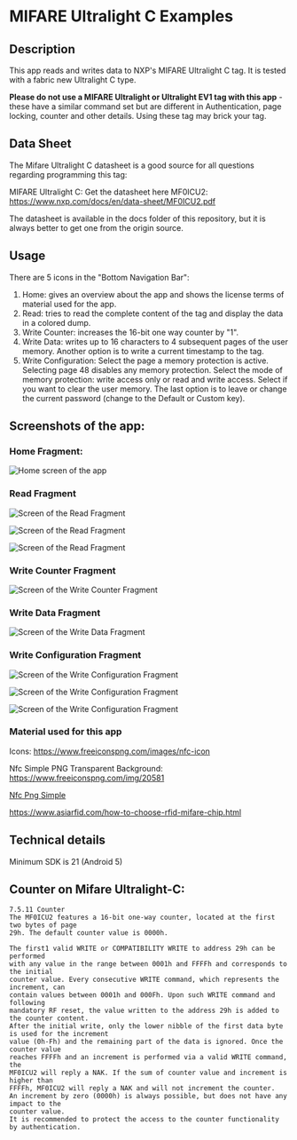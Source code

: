 # MIFARE Ultralight C Examples

## Description

This app reads and writes data to NXP's MIFARE Ultralight C tag. It is tested with a fabric new Ultralight C type.

**Please do not use a MIFARE Ultralight or Ultralight EV1 tag with this app** - these have a similar command set but are different 
in Authentication, page locking, counter and other details. Using these tag may brick your tag.

## Data Sheet

The Mifare Ultralight C datasheet is a good source for all questions regarding programming this tag:

MIFARE Ultralight C: Get the datasheet here MF0ICU2: https://www.nxp.com/docs/en/data-sheet/MF0ICU2.pdf

The datasheet is available in the docs folder of this repository, but it is always better to get one from the origin source.

## Usage

There are 5 icons in the "Bottom Navigation Bar":

1) Home: gives an overview about the app and shows the license terms of material used for the app.
2) Read: tries to read the complete content of the tag and display the data in a colored dump.
3) Write Counter: increases the 16-bit one way counter by "1".
4) Write Data: writes up to 16 characters to 4 subsequent pages of the user memory. Another option is to write a current timestamp to the tag.
5) Write Configuration: Select the page a memory protection is active. Selecting page 48 disables any memory protection. Select the mode of memory protection: write access only or read and write access. Select if you want to clear the user memory. The last option is to leave or change the current password (change to the Default or Custom key).

## Screenshots of the app:

### Home Fragment:

![Home screen of the app](screenshots/small/app_home_01.png)

### Read Fragment

![Screen of the Read Fragment](screenshots/small/app_read_01.png)

![Screen of the Read Fragment](screenshots/small/app_read_02.png)

![Screen of the Read Fragment](screenshots/small/app_read_03.png)

### Write Counter Fragment

![Screen of the Write Counter Fragment](screenshots/small/app_write_counter_01.png)

### Write Data Fragment

![Screen of the Write Data Fragment](screenshots/small/app_write_data_01.png)

### Write Configuration Fragment

![Screen of the Write Configuration Fragment](screenshots/small/app_write_configuration_01.png)

![Screen of the Write Configuration Fragment](screenshots/small/app_write_configuration_02.png)

![Screen of the Write Configuration Fragment](screenshots/small/app_write_configuration_03.png)


### Material used for this app

Icons: https://www.freeiconspng.com/images/nfc-icon

Nfc Simple PNG Transparent Background: https://www.freeiconspng.com/img/20581

<a href="https://www.freeiconspng.com/img/20581">Nfc Png Simple</a>

https://www.asiarfid.com/how-to-choose-rfid-mifare-chip.html

## Technical details

Minimum SDK is 21 (Android 5)

## Counter on Mifare Ultralight-C:
```plaintext
7.5.11 Counter
The MF0ICU2 features a 16-bit one-way counter, located at the first two bytes of page 
29h. The default counter value is 0000h.

The first1 valid WRITE or COMPATIBILITY WRITE to address 29h can be performed
with any value in the range between 0001h and FFFFh and corresponds to the initial
counter value. Every consecutive WRITE command, which represents the increment, can
contain values between 0001h and 000Fh. Upon such WRITE command and following
mandatory RF reset, the value written to the address 29h is added to the counter content.
After the initial write, only the lower nibble of the first data byte is used for the increment
value (0h-Fh) and the remaining part of the data is ignored. Once the counter value
reaches FFFFh and an increment is performed via a valid WRITE command, the
MF0ICU2 will reply a NAK. If the sum of counter value and increment is higher than
FFFFh, MF0ICU2 will reply a NAK and will not increment the counter.
An increment by zero (0000h) is always possible, but does not have any impact to the
counter value.
It is recommended to protect the access to the counter functionality by authentication.
```
